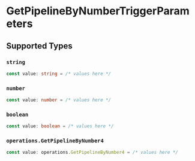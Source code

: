 # GetPipelineByNumberTriggerParameters


## Supported Types

### `string`

```typescript
const value: string = /* values here */
```

### `number`

```typescript
const value: number = /* values here */
```

### `boolean`

```typescript
const value: boolean = /* values here */
```

### `operations.GetPipelineByNumber4`

```typescript
const value: operations.GetPipelineByNumber4 = /* values here */
```

